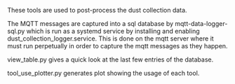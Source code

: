 
These tools are used to post-process the dust collection data.

The MQTT messages are captured into a sql database by mqtt-data-logger-sql.py which is run as a systemd service by installing and enabling dust_collection_logger.service. This is done on the mqtt server where it must run perpetually in order to capture the mqtt messages as they happen.

view_table.py gives a quick look at the last few entries of the database.

tool_use_plotter.py generates plot showing the usage of each tool.